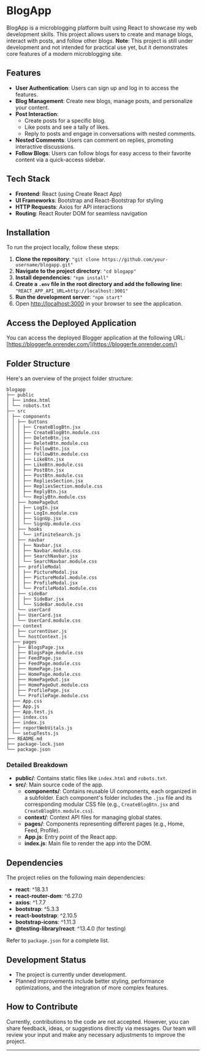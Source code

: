 # BlogApp

BlogApp is a microblogging platform built using React to showcase my web development skills. This project allows users to create and manage blogs, interact with posts, and follow other blogs. **Note**: This project is still under development and not intended for practical use yet, but it demonstrates core features of a modern microblogging site.

## Features

- **User Authentication**: Users can sign up and log in to access the features.
- **Blog Management**: Create new blogs, manage posts, and personalize your content.
- **Post Interaction**:
  - Create posts for a specific blog.
  - Like posts and see a tally of likes.
  - Reply to posts and engage in conversations with nested comments.
- **Nested Comments**: Users can comment on replies, promoting interactive discussions.
- **Follow Blogs**: Users can follow blogs for easy access to their favorite content via a quick-access sidebar.

## Tech Stack

- **Frontend**: React (using Create React App)
- **UI Frameworks**: Bootstrap and React-Bootstrap for styling
- **HTTP Requests**: Axios for API interactions
- **Routing**: React Router DOM for seamless navigation

## Installation

To run the project locally, follow these steps:

1. **Clone the repository**:
   `"git clone https://github.com/your-username/blogapp.git"`
2. **Navigate to the project directory**:
   `"cd blogapp"`
3. **Install dependencies**:
   `"npm install"`
4. **Create a `.env` file in the root directory and add the following line:**
   `"REACT_APP_API_URL=http://localhost:3001"`
4. **Run the development server**:
   `"npm start"`
5. Open [http://localhost:3000](http://localhost:3000) in your browser to see the application.

## Access the Deployed Application

You can access the deployed Blogger application at the following URL: [https://bloggerfe.onrender.com/](https://bloggerfe.onrender.com/)

## Folder Structure

Here's an overview of the project folder structure:
```
blogapp
├── public
│ ├── index.html
│ └── robots.txt
├── src
│ ├── components
│ │ ├── buttons
│ │ │ ├── CreateBlogBtn.jsx
│ │ │ ├── CreateBlogBtn.module.css
│ │ │ ├── DeleteBtn.jsx
│ │ │ ├── DeleteBtn.module.css
│ │ │ ├── FollowBtn.jsx
│ │ │ ├── FollowBtn.module.css
│ │ │ ├── LikeBtn.jsx
│ │ │ ├── LikeBtn.module.css
│ │ │ ├── PostBtn.jsx
│ │ │ ├── PostBtn.module.css
│ │ │ ├── RepliesSection.jsx
│ │ │ ├── RepliesSection.module.css
│ │ │ ├── ReplyBtn.jsx
│ │ │ └── ReplyBtn.module.css
│ │ ├── homePageOut
│ │ │ ├── LogIn.jsx
│ │ │ ├── LogIn.module.css
│ │ │ ├── SignUp.jsx
│ │ │ └── SignUp.module.css
│ │ ├── hooks
│ │ │ └── infiniteSearch.js
│ │ ├── navbar
│ │ │ ├── Navbar.jsx
│ │ │ ├── Navbar.module.css
│ │ │ ├── SearchNavbar.jsx
│ │ │ └── SearchNavbar.module.css
│ │ ├── profileModal
│ │ │ ├── PictureModal.jsx
│ │ │ ├── PictureModal.module.css
│ │ │ ├── ProfileModal.jsx
│ │ │ └── ProfileModal.module.css
│ │ ├── sideBar
│ │ │ ├── SideBar.jsx
│ │ │ └── SideBar.module.css
│ │ └── userCard
│ │ ├── UserCard.jsx
│ │ └── UserCard.module.css
│ ├── context
│ │ ├── currentUser.js
│ │ └── hostContext.js
│ ├── pages
│ │ ├── BlogsPage.jsx
│ │ ├── BlogsPage.module.css
│ │ ├── FeedPage.jsx
│ │ ├── FeedPage.module.css
│ │ ├── HomePage.jsx
│ │ ├── HomePage.module.css
│ │ ├── HomePageOut.jsx
│ │ ├── HomePageOut.module.css
│ │ ├── ProfilePage.jsx
│ │ └── ProfilePage.module.css
│ ├── App.css
│ ├── App.js
│ ├── App.test.js
│ ├── index.css
│ ├── index.js
│ ├── reportWebVitals.js
│ └── setupTests.js
├── README.md
├── package-lock.json
└── package.json
```

### Detailed Breakdown

- **public/**: Contains static files like `index.html` and `robots.txt`.
- **src/**: Main source code of the app.
  - **components/**: Contains reusable UI components, each organized in a subfolder. Each component's folder includes the `.jsx` file and its corresponding modular CSS file (e.g., `CreateBlogBtn.jsx` and `CreateBlogBtn.module.css`).
  - **context/**: Context API files for managing global states.
  - **pages/**: Components representing different pages (e.g., Home, Feed, Profile).
  - **App.js**: Entry point of the React app.
  - **index.js**: Main file to render the app into the DOM.

## Dependencies

The project relies on the following main dependencies:

- **react**: ^18.3.1
- **react-router-dom**: ^6.27.0
- **axios**: ^1.7.7
- **bootstrap**: ^5.3.3
- **react-bootstrap**: ^2.10.5
- **bootstrap-icons**: ^1.11.3
- **@testing-library/react**: ^13.4.0 (for testing)

Refer to `package.json` for a complete list.

## Development Status

- The project is currently under development.
- Planned improvements include better styling, performance optimizations, and the integration of more complex features.

## How to Contribute

Currently, contributions to the code are not accepted. However, you can share feedback, ideas, or suggestions directly via messages. Our team will review your input and make any necessary adjustments to improve the project.

---
